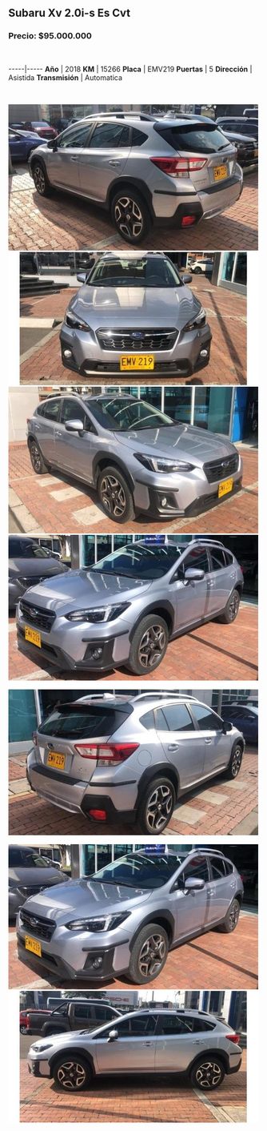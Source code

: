 ## Subaru Xv 2.0i-s Es Cvt

### Precio: $95.000.000

<p>&nbsp;</p>

-----|-----
**Año** | 2018
**KM** | 15266
**Placa** | EMV219
**Puertas** | 5
**Dirección** | Asistida
**Transmisión** | Automatica


<p>&nbsp;</p>

<img src="images/Subaru Xv 2.0i-s Es Cvt - 0.0264.jpg?raw=true"/>
<img src="images/Subaru Xv 2.0i-s Es Cvt - 0.0823.jpg?raw=true"/>
<img src="images/Subaru Xv 2.0i-s Es Cvt - 0.2762.jpg?raw=true"/>
<img src="images/Subaru Xv 2.0i-s Es Cvt - 0.6488.jpg?raw=true"/>
<img src="images/Subaru Xv 2.0i-s Es Cvt - 0.7661.jpg?raw=true"/>
<img src="images/Subaru Xv 2.0i-s Es Cvt - 0.8362.jpg?raw=true"/>
<img src="images/Subaru Xv 2.0i-s Es Cvt - 0.9665.jpg?raw=true"/>



